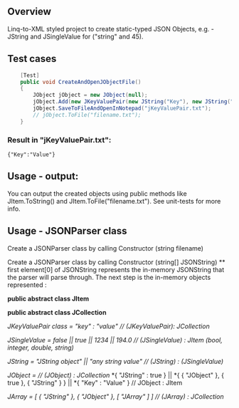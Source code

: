 ## Overview
Linq-to-XML styled project to create static-typed JSON Objects, e.g. - JString and JSingleValue for ("string" and 45).

## Test cases
```C#
    [Test]
    public void CreateAndOpenJObjectFile()
    {
        JObject jObject = new JObject(null);
        jObject.Add(new JKeyValuePair(new JString("Key"), new JString("Value")));
        jObject.SaveToFileAndOpenInNotepad("jKeyValuePair.txt");
        // jObject.ToFile("filename.txt");
    }
```
### Result in "jKeyValuePair.txt": 
    {"Key":"Value"}

## Usage - output:
You can output the created objects using public methods like JItem.ToString() and JItem.ToFile("filename.txt"). 
See unit-tests for more info.

## Usage - JSONParser class
Create a JSONParser class by calling Constructor (string filename)

Create a JSONParser class by calling Constructor (string[] JSONString) 
** first element[0] of JSONString represents the in-memory JSONString that the parser will parse through.
The next step is the in-memory objects represented :

**public abstract class JItem** 

**public abstract class JCollection**

*JKeyValuePair class = "key" : "value"                             // (JKeyValuePair): JCollection*

*JSingleValue = false || true || 1234 || 194.0                     // (JSingleValue) : JItem (bool, integer, double, string)*

*JString = "JString object" || "any string value"                  // (JString) : (JSingleValue)*

*JObject =                                                         // (JObject) : JCollection*
    *{ "JString" : true } || 
    *{ { "JObject" }, { true }, { "JString" } } || 
    *{ "Key" : "Value" } // JObject : JItem
    
*JArray = [ { "JString" }, { "JObject" }, [ "JArray" ] ]           // (JArray) : JCollection*
